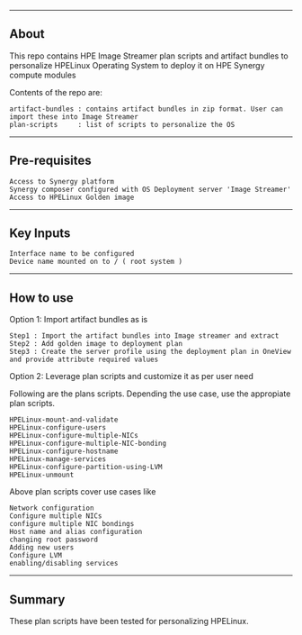 ---------------------------------------------			
About
---------------------------------------------
This repo contains HPE Image Streamer plan scripts and artifact bundles to personalize HPELinux Operating System
to deploy it on HPE Synergy compute modules

	
Contents of the repo are:
	
	artifact-bundles : contains artifact bundles in zip format. User can import these into Image Streamer
	plan-scripts     : list of scripts to personalize the OS

---------------------------------------------			
Pre-requisites
---------------------------------------------
	
	Access to Synergy platform
	Synergy composer configured with OS Deployment server 'Image Streamer'
	Access to HPELinux Golden image

-------------------------------------------
Key Inputs
--------------------------------------------
	Interface name to be configured
	Device name mounted on to / ( root system )

---------------------------------------------			
How to use
---------------------------------------------
Option 1: Import artifact bundles as is

	Step1 : Import the artifact bundles into Image streamer and extract
	Step2 : Add golden image to deployment plan
	Step3 : Create the server profile using the deployment plan in OneView and provide attribute required values
	
Option 2: Leverage plan scripts and customize it as per user need

Following are the plans scripts. Depending the use case, use the appropiate plan scripts.
			
	HPELinux-mount-and-validate
	HPELinux-configure-users
	HPELinux-configure-multiple-NICs
	HPELinux-configure-multiple-NIC-bonding
	HPELinux-configure-hostname
	HPELinux-manage-services
	HPELinux-configure-partition-using-LVM
	HPELinux-unmount
			
Above plan scripts cover use cases like

	Network configuration 
	Configure multiple NICs
	configure multiple NIC bondings
	Host name and alias configuration
	changing root password
	Adding new users
	Configure LVM
	enabling/disabling services
			
-----------------------------------------------
Summary
-----------------------------------------------
These plan scripts have been tested for personalizing HPELinux.
